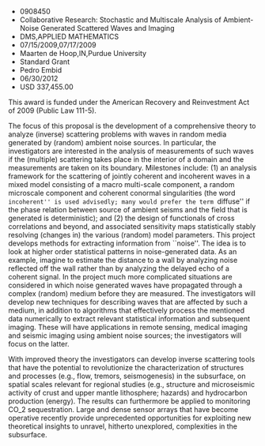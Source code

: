 
* 0908450
* Collaborative Research: Stochastic and Multiscale Analysis of Ambient-Noise Generated Scattered Waves and Imaging
* DMS,APPLIED MATHEMATICS
* 07/15/2009,07/17/2009
* Maarten de Hoop,IN,Purdue University
* Standard Grant
* Pedro Embid
* 06/30/2012
* USD 337,455.00

This award is funded under the American Recovery and Reinvestment Act of 2009
(Public Law 111-5).

The focus of this proposal is the development of a comprehensive theory to
analyze (inverse) scattering problems with waves in random media generated by
(random) ambient noise sources. In particular, the investigators are interested
in the analysis of measurements of such waves if the (multiple) scattering takes
place in the interior of a domain and the measurements are taken on its
boundary. Milestones include: (1) an analysis framework for the scattering of
jointly coherent and incoherent waves in a mixed model consisting of a macro
multi-scale component, a random microscale component and coherent conormal
singularities (the word ``incoherent'' is used advisedly; many would prefer the
term ``diffuse'' if the phase relation between source of ambient seisms and the
field that is generated is deterministic); and (2) the design of functionals of
cross correlations and beyond, and associated sensitivity maps statistically
stably resolving (changes in) the various (random) model parameters. This
project develops methods for extracting information from ``noise''. The idea is
to look at higher order statistical patterns in noise-generated data. As an
example, imagine to estimate the distance to a wall by analyzing noise reflected
off the wall rather than by analyzing the delayed echo of a coherent signal. In
the project much more complicated situations are considered in which noise
generated waves have propagated through a complex (random) medium before they
are measured. The investigators will develop new techniques for describing waves
that are affected by such a medium, in addition to algorithms that effectively
process the mentioned data numerically to extract relevant statistical
information and subsequent imaging. These will have applications in remote
sensing, medical imaging and seismic imaging using ambient noise sources; the
investigators will focus on the latter.

With improved theory the investigators can develop inverse scattering tools that
have the potential to revolutionize the characterization of structures and
processes (e.g., flow, tremors, seismogenesis) in the subsurface, on spatial
scales relevant for regional studies (e.g., structure and microseismic activity
of crust and upper mantle lithosphere; hazards) and hydrocarbon production
(energy). The results can furthermore be applied to monitoring CO_2
sequestration. Large and dense sensor arrays that have become operative recently
provide unprecedented opportunities for exploiting new theoretical insights to
unravel, hitherto unexplored, complexities in the subsurface.
